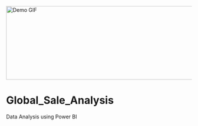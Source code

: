 <img src="netflix.gif" alt="Demo GIF" width="1300" height = "200"/>

# Global_Sale_Analysis
Data Analysis using Power BI
